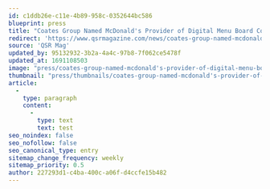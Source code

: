 ```yaml
---
id: c1ddb26e-c11e-4b89-958c-0352644bc586
blueprint: press
title: "Coates Group Named McDonald's Provider of Digital Menu Board Content Management System"
redirect: 'https://www.qsrmagazine.com/news/coates-group-named-mcdonalds-provider-digital-menu-board-content-management-system'
source: 'QSR Mag'
updated_by: 95132932-3b2a-4a4c-97b8-7f062ce5478f
updated_at: 1691108503
image: "press/coates-group-named-mcdonald's-provider-of-digital-menu-board-content-management-system.png"
thumbnail: "press/thumbnails/coates-group-named-mcdonald's-provider-of-digital-menu-board-content-management-system.jpg"
article:
  -
    type: paragraph
    content:
      -
        type: text
        text: test
seo_noindex: false
seo_nofollow: false
seo_canonical_type: entry
sitemap_change_frequency: weekly
sitemap_priority: 0.5
author: 227293d1-c4ba-400c-a06f-d4ccfe15b482
---
```

